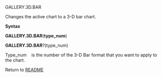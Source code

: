 GALLERY.3D.BAR

Changes the active chart to a 3-D bar chart.

**Syntax**

**GALLERY.3D.BAR**(**type\_num**)

**GALLERY.3D.BAR**?(type\_num)

Type\_num    is the number of the 3-D Bar format that you want to apply
to the chart.



Return to [README](README.md)

